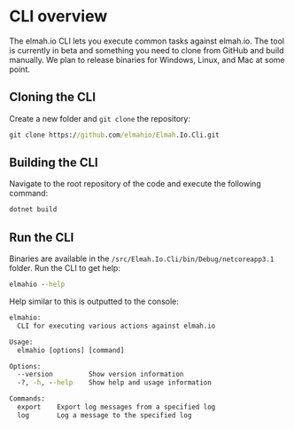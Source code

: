 # CLI overview

The elmah.io CLI lets you execute common tasks against elmah.io. The tool is currently in beta and something you need to clone from GitHub and build manually. We plan to release binaries for Windows, Linux, and Mac at some point.

## Cloning the CLI

Create a new folder and `git clone` the repository:

```cmd
git clone https://github.com/elmahio/Elmah.Io.Cli.git
```

## Building the CLI

Navigate to the root repository of the code and execute the following command:

```cmd
dotnet build
```

## Run the CLI

Binaries are available in the `/src/Elmah.Io.Cli/bin/Debug/netcoreapp3.1` folder. Run the CLI to get help:

```cmd
elmahio --help
```

Help similar to this is outputted to the console:

```cmd
elmahio:
  CLI for executing various actions against elmah.io

Usage:
  elmahio [options] [command]

Options:
  --version         Show version information
  -?, -h, --help    Show help and usage information

Commands:
  export    Export log messages from a specified log
  log       Log a message to the specified log
```